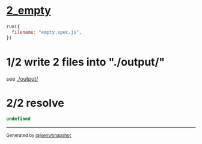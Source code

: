 # [2_empty](../../test_plan_logs_node.test.mjs#L125)

```js
run({
  filename: "empty.spec.js",
})
```

# 1/2 write 2 files into "./output/"

see [./output/](./output/)

# 2/2 resolve

```js
undefined
```

---

<sub>
  Generated by <a href="https://github.com/jsenv/core/tree/main/packages/independent/snapshot">@jsenv/snapshot</a>
</sub>
